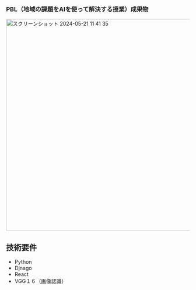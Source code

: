 ### PBL（地域の課題をAIを使って解決する授業）成果物

<img width="580" alt="スクリーンショット 2024-05-21 11 41 35" src="https://github.com/e204208iy/2023-PBL-react-app/assets/72591871/018b2339-f0c4-4768-88da-2d751bb41194">

## 技術要件
- Python
- Djnago
- React
- VGG１６（画像認識）

